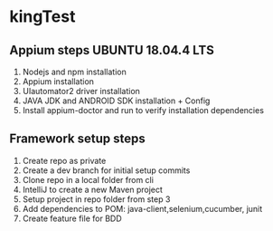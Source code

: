 # kingTest

## Appium steps UBUNTU 18.04.4 LTS

1. Nodejs and npm installation
2. Appium installation
3. UIautomator2 driver installation
4. JAVA JDK and ANDROID SDK installation + Config 
5. Install appium-doctor and run to verify installation dependencies

## Framework setup steps 

1. Create repo as private
2. Create a dev branch for initial setup commits 
3. Clone repo in a local folder from cli
4. IntelliJ to create a new Maven project
5. Setup project in repo folder from step 3
7. Add dependencies to POM: java-client,selenium,cucumber, junit
8. Create feature file for BDD


